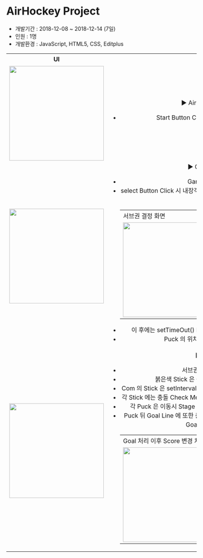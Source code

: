 <h1>AirHockey Project</h1>
<ul>
  <li>개발기간 : 2018-12-08 ~ 2018-12-14 (7일)</li>
  <li>인원 : 1명</li>
  <li>개발환경 : JavaScript, HTML5, CSS, Editplus</li>
</ul>

<table style="text-align:center;">
  <tr>
    <td align="center"><b>UI</b></td>
    <td align="center">상세 설명</td>
  </tr>
  <tr>
    <td>
    <img src="https://blogfiles.pstatic.net/MjAxOTA1MDdfMjcw/MDAxNTU3MjAzMjMzNTIz.ZvnKTGgOzd1KIudYt--pfKkR3-U1DQOptrdE9jT2xX4g.bPEXwqcROZ5gF5CBwALsjZIiaroFv4RLbl1-yhwF6mMg.PNG.phh_92/airhockey_startPage.png?type=w2" width="250px"/>
    </td>
    <td>
      ▶ AirHockey Main Page<br>
      <ul>
        <li>Start Button Click 시 Game Main Page 로 이동!</li>
      </ul>
    </td>
  </tr>
  <tr>
    <td>
    <img src="https://blogfiles.pstatic.net/MjAxOTA1MDdfODkg/MDAxNTU3MjAzMjMzMDA2.cosE2Y1wqiRG4Hi37uRoTzd8CoECTQRdOH4zCxBZXvcg.g4WxPlb2rx4cX-HDbMsKpWV5Nqi4kVDFwknwc9xML_Ug.PNG.phh_92/airhockey_gameMain.png?type=w2" width="250px"/>
    </td>
    <td>
      ▶ Game Main Page<br>
      <ul>
        <li>Game 의 서브권을 결정함</li>
        <li>select Button Click 시 내장객체 Math에 의해 추출된 난수값 (0, 1) 에 의해 서브권이 결정됨 </li>
        <table>
          <tr>
            <td colspan="2">서브권 결정 화면</td>
          </tr>
          <tr>
            <td>
            <img src="https://blogfiles.pstatic.net/MjAxOTA1MDdfNzcg/MDAxNTU3MjAzMjM0MDEz.Deu40I5FTo9dZi1hK5EPrW8c68Q4ap5WUBqVIOnc8_4g.f9F-IvDcFoyBo9fXKeFmfwg8ADSMq-RPuqtuqBZ_zxkg.PNG.phh_92/serve_com.png?type=w2" width="250px"/> 
            </td>
            <td>
              <img src="https://blogfiles.pstatic.net/MjAxOTA1MDdfMjgw/MDAxNTU3MjAzMjM0MjMx.at0j4EGPCXbpzIbuMMjNDT1v23JQO4mBbyhLIudW-AUg.kTPOxtkQScOToO8feXLyrrRbbCoNn-AkOaxf2FrbrC4g.PNG.phh_92/serve_player.png?type=w2" width="250px"/>
            </td>
          </tr>
        </table>
        <li>이 후에는 setTimeOut() Method 를 통해 div 을 제거 및 게임 시작/li>
        <li>Puck 의 위치는 서브권에 따라 다르게 설정됨</li>
      </ul>
    </td>
  </tr>
  <tr>
    <td>
    <img src="https://blogfiles.pstatic.net/MjAxOTA1MDdfMTAz/MDAxNTU3MjA0MjExMTU0.J1VdMLUXK7_cHZ8GoewasLqA537RdOzVjLcSLhszzggg.MgHbPQXdWDZKP0gxXtXNfQKTrCAmiJaQ5OzQ3RP0LzUg.PNG.phh_92/game_main.png?type=w2" width="250px"/>
    </td>
    <td>
      ▶ Game Page<br>
      <ul>
        <li>서브권이 결정되고 나서의 화면</li>
        <li>붉은색 Stick 은 Com, 파란색 Stick 은 Player 이다.</li>
        <li>Com 의 Stick 은 setInterval() Method 를 통해 일정한 속도로 좌우로 움직임.</li>
        <li>각 Stick 에는 충돌 Check Method 가 적용되어있는 Sensor 들로 감싸져 있음</li>
        <li>각 Puck 은 이동시 Stage 의 벽과 Puck 에 충돌시 속도가 조금씩 줄어듦</li>
        <li>Puck 뒤 Goal Line 에 또한 충돌 Check 가 적용된 Sensor 가 있어서 충돌시 Goal 처리 및 Score 변경됨</li>
        <table>
          <tr>
            <td colspan="2">Goal 처리 이후 Score 변경 처리 화면</td>
          </tr>
          <tr>
            <td>
            <img src="https://blogfiles.pstatic.net/MjAxOTA1MDdfNjMg/MDAxNTU3MjA0MzIyMTUz.C7PsSgY83hRLyoJNnIoM65yz_4eLkZDwVFiInLft68Ig.LpP4bbai4nRF1ohsNC9hveK8Gk-iXtRp3CXJFVTY_cEg.PNG.phh_92/Goal.png?type=w2" width="250px"/> 
            </td>
            <td>
              <img src="https://blogfiles.pstatic.net/MjAxOTA1MDdfMjA2/MDAxNTU3MjA0MzIyNDE1.aA54p_XHn0uEOcoyRq7W1vATWhX4FZc0da-pKmy1evQg.Nx-kMfIMtE5Swk_RYfPxP-ijBQ3y1ZsTjN-CgeNu-KEg.PNG.phh_92/socre.png?type=w2" width="250px"/>
            </td>
          </tr>
        </table>
      </ul>
    </td>
  </tr>
</table>
